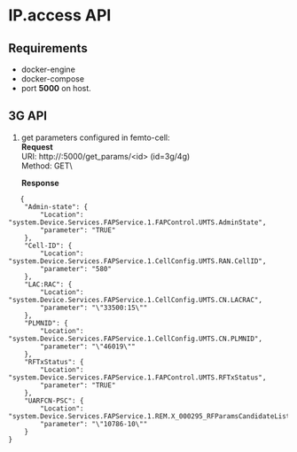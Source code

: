 # IP.access API
## Requirements
* docker-engine
* docker-compose
* port **5000** on host.

## 3G API
1. get parameters configured in femto-cell:\
   **Request**\
   URI: http://<api-ip>:5000/get_params/\<id\> (id=3g/4g)\
   Method: GET\

   **Response**
```
   {
    "Admin-state": {
        "Location": "system.Device.Services.FAPService.1.FAPControl.UMTS.AdminState",
        "parameter": "TRUE"
    },
    "Cell-ID": {
        "Location": "system.Device.Services.FAPService.1.CellConfig.UMTS.RAN.CellID",
        "parameter": "580"
    },
    "LAC:RAC": {
        "Location": "system.Device.Services.FAPService.1.CellConfig.UMTS.CN.LACRAC",
        "parameter": "\"33500:15\""
    },
    "PLMNID": {
        "Location": "system.Device.Services.FAPService.1.CellConfig.UMTS.CN.PLMNID",
        "parameter": "\"46019\""
    },
    "RFTxStatus": {
        "Location": "system.Device.Services.FAPService.1.FAPControl.UMTS.RFTxStatus",
        "parameter": "TRUE"
    },
    "UARFCN-PSC": {
        "Location": "system.Device.Services.FAPService.1.REM.X_000295_RFParamsCandidateList",
        "parameter": "\"10786-10\""
    }
}
```

